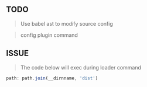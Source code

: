 ## TODO
> Use babel ast to modify source config

> config plugin command

## ISSUE
> The code below will exec during loader command
```javascript
path: path.join(__dirnname, 'dist')
```